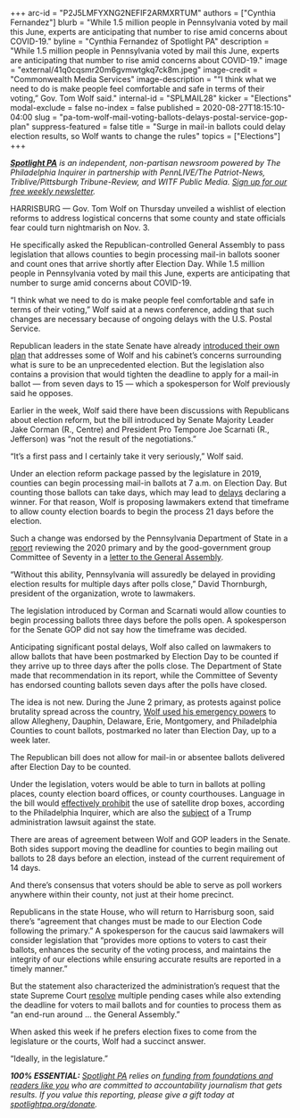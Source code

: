 +++
arc-id = "P2J5LMFYXNG2NEFIF2ARMXRTUM"
authors = ["Cynthia Fernandez"]
blurb = "While 1.5 million people in Pennsylvania voted by mail this June, experts are anticipating that number to rise amid concerns about COVID-19."
byline = "Cynthia Fernandez of Spotlight PA"
description = "While 1.5 million people in Pennsylvania voted by mail this June, experts are anticipating that number to rise amid concerns about COVID-19."
image = "external/41q0cqsmr20m6gvmwtgkq7ck8m.jpeg"
image-credit = "Commonwealth Media Services"
image-description = "“I think what we need to do is make people feel comfortable and safe in terms of their voting,” Gov. Tom Wolf said."
internal-id = "SPLMAIL28"
kicker = "Elections"
modal-exclude = false
no-index = false
published = 2020-08-27T18:15:10-04:00
slug = "pa-tom-wolf-mail-voting-ballots-delays-postal-service-gop-plan"
suppress-featured = false
title = "Surge in mail-in ballots could delay election results, so Wolf wants to change the rules"
topics = ["Elections"]
+++

<a href="https://www.spotlightpa.org/"><i><b>Spotlight PA</b></i></a><i> is an independent, non-partisan newsroom powered by The Philadelphia Inquirer in partnership with PennLIVE/The Patriot-News, Triblive/Pittsburgh Tribune-Review, and WITF Public Media. </i><a href="https://www.spotlightpa.org/newsletters"><i>Sign up for our free weekly newsletter</i></a><i>.</i>

HARRISBURG — Gov. Tom Wolf on Thursday unveiled a wishlist of election reforms to address logistical concerns that some county and state officials fear could turn nightmarish on Nov. 3.

He specifically asked the Republican-controlled General Assembly to pass legislation that allows counties to begin processing mail-in ballots sooner and count ones that arrive shortly after Election Day. While 1.5 million people in Pennsylvania voted by mail this June, experts are anticipating that number to surge amid concerns about COVID-19.

“I think what we need to do is make people feel comfortable and safe in terms of their voting,” Wolf said at a news conference, adding that such changes are necessary because of ongoing delays with the U.S. Postal Service.

Republican leaders in the state Senate have already <a href="https://www.inquirer.com/politics/election/pennsylvania-republicans-propose-election-law-changes-20200824.html">introduced their own plan</a> that addresses some of Wolf and his cabinet’s concerns surrounding what is sure to be an unprecedented election. But the legislation also contains a provision that would tighten the deadline to apply for a mail-in ballot — from seven days to 15 — which a spokesperson for Wolf previously said he opposes.

Earlier in the week, Wolf said there have been discussions with Republicans about election reform, but the bill introduced by Senate Majority Leader Jake Corman (R., Centre) and President Pro Tempore Joe Scarnati (R., Jefferson) was “not the result of the negotiations.”

“It’s a first pass and I certainly take it very seriously,” Wolf said.

<script src="https://www.spotlightpa.org/embed.js" async></script><div data-spl-embed-version="1" data-spl-src="https://www.spotlightpa.org/embeds/newsletter-covid/"></div>

Under an election reform package passed by the legislature in 2019, counties can begin processing mail-in ballots at 7 a.m. on Election Day. But counting those ballots can take days, which may lead to <a href="https://www.inquirer.com/politics/election/coronavirus-pa-mail-ballots-2020-election-results-20200522.html">delays</a> declaring a winner. For that reason, Wolf is proposing lawmakers extend that timeframe to allow county election boards to begin the process 21 days before the election.

Such a change was endorsed by the Pennsylvania Department of State in a <a href="https://www.dos.pa.gov/VotingElections/Documents/2020-08-01-Act35Report.pdf">report</a> reviewing the 2020 primary and by the good-government group Committee of Seventy in a <a href="https://web.archive.org/web/20211001151726/https://seventy.org/media/testimony/2020/08/19/urgent-election-code-fixes-needed-for-counties-and-voters-c70-letter-to-general-assembly">letter to the General Assembly</a>.

“Without this ability, Pennsylvania will assuredly be delayed in providing election results for multiple days after polls close,” David Thornburgh, president of the organization, wrote to lawmakers.

The legislation introduced by Corman and Scarnati would allow counties to begin processing ballots three days before the polls open. A spokesperson for the Senate GOP did not say how the timeframe was decided.

Anticipating significant postal delays, Wolf also called on lawmakers to allow ballots that have been postmarked by Election Day to be counted if they arrive up to three days after the polls close. The Department of State made that recommendation in its report, while the Committee of Seventy has endorsed counting ballots seven days after the polls have closed.

The idea is not new. During the June 2 primary, as protests against police brutality spread across the country, <a href="https://www.oa.pa.gov/Policies/eo/Documents/2020-02.pdf">Wolf used his emergency powers</a> to allow Allegheny, Dauphin, Delaware, Erie, Montgomery, and Philadelphia Counties to count ballots, postmarked no later than Election Day, up to a week later.

The Republican bill does not allow for mail-in or absentee ballots delivered after Election Day to be counted.

Under the legislation, voters would be able to turn in ballots at polling places, county election board offices, or county courthouses. Language in the bill would <a href="https://www.inquirer.com/politics/election/pennsylvania-republicans-propose-election-law-changes-20200824.html">effectively prohibit</a> the use of satellite drop boxes, according to the Philadelphia Inquirer, which are also the <a href="https://www.inquirer.com/politics/election/pennsylvania-ballot-drop-boxes-lawsuit-trump-mail-20200823.html">subject</a> of a Trump administration lawsuit against the state.

There are areas of agreement between Wolf and GOP leaders in the Senate. Both sides support moving the deadline for counties to begin mailing out ballots to 28 days before an election, instead of the current requirement of 14 days.

<script src="https://www.spotlightpa.org/embed.js" async></script><div data-spl-embed-version="1" data-spl-src="https://www.spotlightpa.org/embeds/donate/"></div>

And there’s consensus that voters should be able to serve as poll workers anywhere within their county, not just at their home precinct.

Republicans in the state House, who will return to Harrisburg soon, said there’s “agreement that changes must be made to our Election Code following the primary.” A spokesperson for the caucus said lawmakers will consider legislation that “provides more options to voters to cast their ballots, enhances the security of the voting process, and maintains the integrity of our elections while ensuring accurate results are reported in a timely manner.”

But the statement also characterized the administration’s request that the state Supreme Court <a href="https://www.cnn.com/2020/08/18/politics/pennsylvania-supreme-court-vote-by-mail/index.html">resolve</a> multiple pending cases while also extending the deadline for voters to mail ballots and for counties to process them as “an end-run around … the General Assembly.”

When asked this week if he prefers election fixes to come from the legislature or the courts, Wolf had a succinct answer.

“Ideally, in the legislature.”

<i><b>100% ESSENTIAL:</b></i><i> </i><a href="https://www.spotlightpa.org/"><i>Spotlight PA</i></a><i> relies on</i><a href="https://www.spotlightpa.org/support"><i> funding from foundations and readers like you</i></a><i> who are committed to accountability journalism that gets results. If you value this reporting, please give a gift today at </i><a href="http://spotlightpa.org/donate"><i>spotlightpa.org/donate</i></a><i>.</i>

